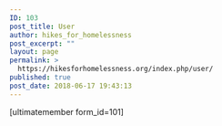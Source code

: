```yaml
---
ID: 103
post_title: User
author: hikes_for_homelessness
post_excerpt: ""
layout: page
permalink: >
  https://hikesforhomelessness.org/index.php/user/
published: true
post_date: 2018-06-17 19:43:13
---
```

[ultimatemember form_id=101]
